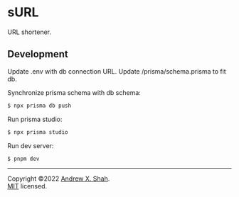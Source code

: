 # sURL

URL shortener.

## Development

Update .env with db connection URL. Update /prisma/schema.prisma to fit db.

Synchronize prisma schema with db schema:

```sh
$ npx prisma db push
```

Run prisma studio:

```sh
$ npx prisma studio
```

Run dev server:

```sh
$ pnpm dev
```

<hr>

Copyright ©2022 [Andrew X. Shah](https://github.com/kito0).<br>
[MIT](https://github.com/kito0/surl/blob/master/LICENSE) licensed.
